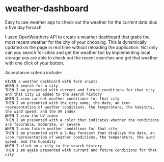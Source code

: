 # weather-dashboard

Easy to use weather app to check out the weather for the current date plus a five day forcast!

I used OpenWeathers API to create a weather dashboard that grabs the most recent weather for the city of your choosing. 
This is dynamically updated on the page in real time without reloading the application.
Not only can you search for cities and get the weather but by implementing local storage you are able to check out the recent searches and get that weather with one click of your button.

Acceptance criteria include:
```
GIVEN a weather dashboard with form inputs
WHEN I search for a city
THEN I am presented with current and future conditions for that city and that city is added to the search history
WHEN I view current weather conditions for that city
THEN I am presented with the city name, the date, an icon representation of weather conditions, the temperature, the humidity, the wind speed, and the UV index
WHEN I view the UV index
THEN I am presented with a color that indicates whether the conditions are favorable, moderate, or severe
WHEN I view future weather conditions for that city
THEN I am presented with a 5-day forecast that displays the date, an icon representation of weather conditions, the temperature, the wind speed, and the humidity
WHEN I click on a city in the search history
THEN I am again presented with current and future conditions for that city
```


